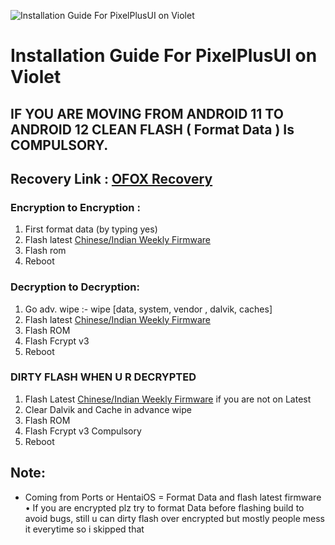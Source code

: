 ![Installation Guide For PixelPlusUI on Violet](https://i.imgur.com/pmZkslu.png "Installation")

# Installation Guide For PixelPlusUI on Violet

## IF YOU ARE MOVING FROM ANDROID 11 TO ANDROID 12 CLEAN FLASH ( Format Data ) Is COMPULSORY.

## Recovery Link : [OFOX Recovery](https://orangefox.download/device/violet)

### Encryption to Encryption : 
1. First format data (by typing yes)
2. Flash latest [Chinese/Indian Weekly Firmware](https://xiaomifirmwareupdater.com/firmware/violet/)
3. Flash rom 
4. Reboot

### Decryption to Decryption: 
1. Go adv. wipe :- wipe [data, system, vendor , dalvik, caches]
2. Flash latest [Chinese/Indian Weekly Firmware](https://xiaomifirmwareupdater.com/firmware/violet/)
3. Flash ROM
4. Flash Fcrypt v3
5. Reboot

### DIRTY FLASH WHEN U R DECRYPTED 
1. Flash Latest [Chinese/Indian Weekly Firmware](https://xiaomifirmwareupdater.com/firmware/violet/) if you are not on Latest 
2. Clear Dalvik and Cache in advance wipe
3. Flash ROM
4. Flash Fcrypt v3 Compulsory
5. Reboot

## Note: 
* Coming from Ports or HentaiOS = Format Data and flash latest firmware
• If you are encrypted plz try to format Data before flashing build to avoid bugs, still u can dirty flash over encrypted but mostly people mess it everytime so i skipped that
